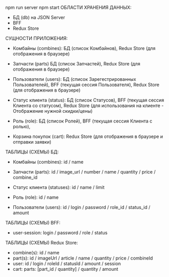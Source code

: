 npm run server
npm start
ОБЛАСТИ ХРАНЕНИЯ ДАННЫХ:

-   БД (db) на JSON Server
-   BFF
-   Redux Store

СУЩНОСТИ ПРИЛОЖЕНИЯ:
-   Комбайны (combines): 			БД (список Комбайнов),
    								Redux Store (для отображения в браузере)

-   Запчасти (parts) 				БД (список Запчастей),
   									Redux Store (для отображения в браузере)

-   Пользователи (users):			БД (список Зарегестрированных Пользователей),
    								BFF (текущая сессия Пользователя),
   									Redux Store (для отображения в браузере)

-   Статус клиента (status):		БД (список Статусов),
    								BFF (текущая сессия Клиента со статусом),
    								Redux Store (для использования на клиенте - Отображение нужной скидки/цены)

-	Роль (role):                   	БД (список Ролей),
									BFF (текущая сессия Клиента с ролью),

-   Корзина покупок (cart):			Redux Store (для отображения в браузере и отправки заявки)

ТАБЛИЦЫ (СХЕМЫ) БД:
-   Комбайны (combines): id / name

-   Запчасти (parts): id / image_url / number / name / quantity / price / combine_id

-   Статус клиента (statuses): id / name / limit

-	Роль (role): id / name

-   Пользователи (users): id / login / password / role_id / status_id / amount

ТАБЛИЦЫ (СХЕМЫ) BFF:

-   user-session: login / password / role / status

ТАБЛИЦЫ (СХЕМЫ) Redux Store:

-   combine(s): id / name
-   part(s): id / imageUrl / article / name / quantity / price / combineId
-   user: id / login / roleId / statusId / amount / session
-   cart: parts: [part_id / quantity] / quantity / amount